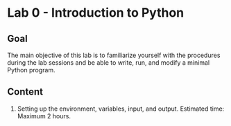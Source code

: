 # Lab 0 - Introduction to Python

## Goal

The main objective of this lab is to familiarize yourself with the procedures during the lab sessions and be able to write, run, and modify a minimal Python program.

## Content

1. Setting up the environment, variables, input, and output. Estimated time: Maximum 2 hours.
